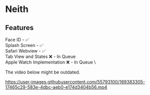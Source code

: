 # Neith
## Features 
Face ID - ✅\
Splash Screen - ✅ \
Safari Webview - ✅ \
Tab View and States ❌ - In Queue \
Apple Watch Implementation ❌ - In Queue \

The video below might be outdated.




https://user-images.githubusercontent.com/55793100/189383305-17465c29-583e-4dbc-aeb0-e174d3404b56.mp4


